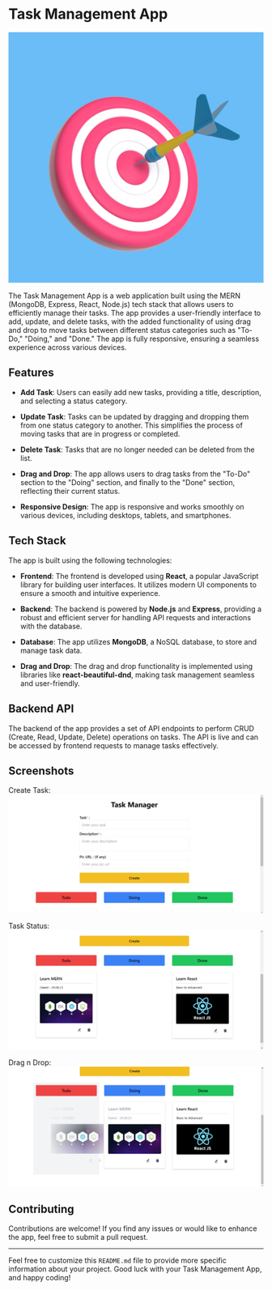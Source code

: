 # Task Management App

![Task Management App Logo](public/logo.jpg)

The Task Management App is a web application built using the MERN (MongoDB, Express, React, Node.js) tech stack that allows users to efficiently manage their tasks. The app provides a user-friendly interface to add, update, and delete tasks, with the added functionality of using drag and drop to move tasks between different status categories such as "To-Do," "Doing," and "Done." The app is fully responsive, ensuring a seamless experience across various devices.

## Features

- **Add Task**: Users can easily add new tasks, providing a title, description, and selecting a status category.

- **Update Task**: Tasks can be updated by dragging and dropping them from one status category to another. This simplifies the process of moving tasks that are in progress or completed.

- **Delete Task**: Tasks that are no longer needed can be deleted from the list.

- **Drag and Drop**: The app allows users to drag tasks from the "To-Do" section to the "Doing" section, and finally to the "Done" section, reflecting their current status.

- **Responsive Design**: The app is responsive and works smoothly on various devices, including desktops, tablets, and smartphones.

## Tech Stack

The app is built using the following technologies:

- **Frontend**: The frontend is developed using **React**, a popular JavaScript library for building user interfaces. It utilizes modern UI components to ensure a smooth and intuitive experience.

- **Backend**: The backend is powered by **Node.js** and **Express**, providing a robust and efficient server for handling API requests and interactions with the database.

- **Database**: The app utilizes **MongoDB**, a NoSQL database, to store and manage task data.

- **Drag and Drop**: The drag and drop functionality is implemented using libraries like **react-beautiful-dnd**, making task management seamless and user-friendly.

## Backend API

The backend of the app provides a set of API endpoints to perform CRUD (Create, Read, Update, Delete) operations on tasks. The API is live and can be accessed by frontend requests to manage tasks effectively.


## Screenshots

Create Task:
![Task Management App Logo](public/1.png)

Task Status:
![Task Management App Logo](public/2.png)

Drag n Drop:
![Task Management App Logo](public/3.png)

## Contributing

Contributions are welcome! If you find any issues or would like to enhance the app, feel free to submit a pull request.

---

Feel free to customize this `README.md` file to provide more specific information about your project. Good luck with your Task Management App, and happy coding!

